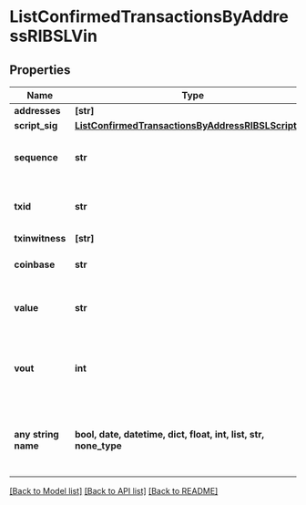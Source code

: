 # ListConfirmedTransactionsByAddressRIBSLVin


## Properties
Name | Type | Description | Notes
------------ | ------------- | ------------- | -------------
**addresses** | **[str]** |  | 
**script_sig** | [**ListConfirmedTransactionsByAddressRIBSLScriptSig**](ListConfirmedTransactionsByAddressRIBSLScriptSig.md) |  | 
**sequence** | **str** | Represents the script sequence number. | 
**txid** | **str** | Represents the reference transaction identifier. | 
**txinwitness** | **[str]** |  | 
**coinbase** | **str** | Represents the coinbase hex. | [optional] 
**value** | **str** | Represents the sent/received amount. | [optional] 
**vout** | **int** | Defines the vout of the transaction output, i.e. which output to spend. | [optional] 
**any string name** | **bool, date, datetime, dict, float, int, list, str, none_type** | any string name can be used but the value must be the correct type | [optional]

[[Back to Model list]](../README.md#documentation-for-models) [[Back to API list]](../README.md#documentation-for-api-endpoints) [[Back to README]](../README.md)


